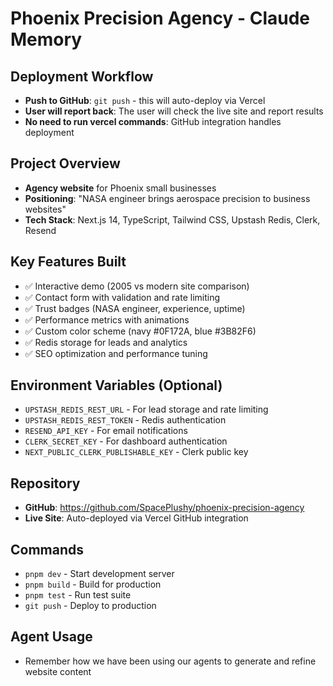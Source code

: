 # Phoenix Precision Agency - Claude Memory

## Deployment Workflow
- **Push to GitHub**: `git push` - this will auto-deploy via Vercel
- **User will report back**: The user will check the live site and report results
- **No need to run vercel commands**: GitHub integration handles deployment

## Project Overview
- **Agency website** for Phoenix small businesses
- **Positioning**: "NASA engineer brings aerospace precision to business websites"
- **Tech Stack**: Next.js 14, TypeScript, Tailwind CSS, Upstash Redis, Clerk, Resend

## Key Features Built
- ✅ Interactive demo (2005 vs modern site comparison)
- ✅ Contact form with validation and rate limiting
- ✅ Trust badges (NASA engineer, experience, uptime)
- ✅ Performance metrics with animations
- ✅ Custom color scheme (navy #0F172A, blue #3B82F6)
- ✅ Redis storage for leads and analytics
- ✅ SEO optimization and performance tuning

## Environment Variables (Optional)
- `UPSTASH_REDIS_REST_URL` - For lead storage and rate limiting
- `UPSTASH_REDIS_REST_TOKEN` - Redis authentication
- `RESEND_API_KEY` - For email notifications
- `CLERK_SECRET_KEY` - For dashboard authentication
- `NEXT_PUBLIC_CLERK_PUBLISHABLE_KEY` - Clerk public key

## Repository
- **GitHub**: https://github.com/SpacePlushy/phoenix-precision-agency
- **Live Site**: Auto-deployed via Vercel GitHub integration

## Commands
- `pnpm dev` - Start development server
- `pnpm build` - Build for production
- `pnpm test` - Run test suite
- `git push` - Deploy to production

## Agent Usage
- Remember how we have been using our agents to generate and refine website content